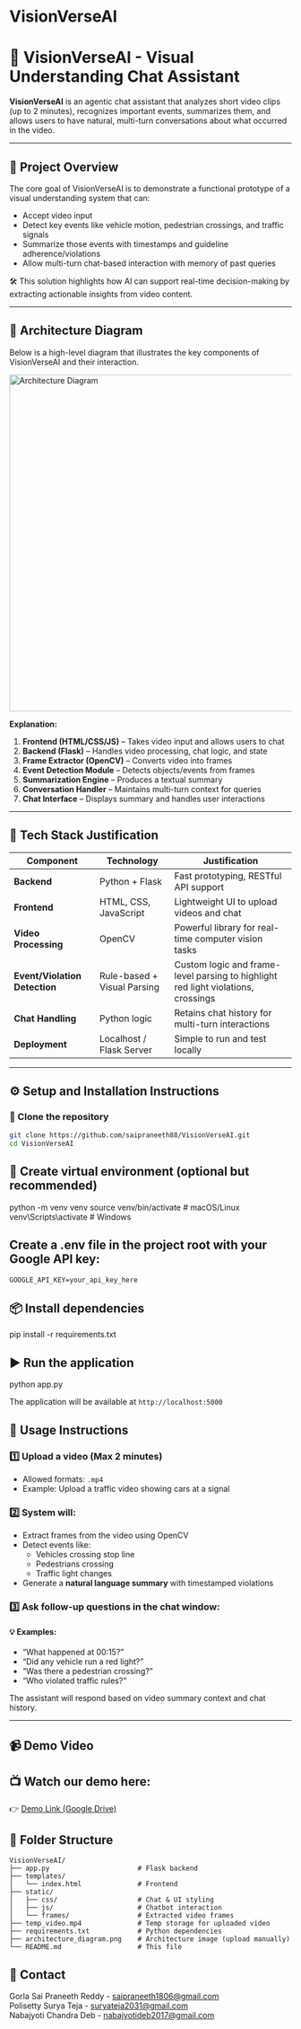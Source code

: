 # VisionVerseAI

# 🚦 VisionVerseAI - Visual Understanding Chat Assistant

**VisionVerseAI** is an agentic chat assistant that analyzes short video clips (up to 2 minutes), recognizes important events, summarizes them, and allows users to have natural, multi-turn conversations about what occurred in the video.

---

## 📌 Project Overview

The core goal of VisionVerseAI is to demonstrate a functional prototype of a visual understanding system that can:

- Accept video input
- Detect key events like vehicle motion, pedestrian crossings, and traffic signals
- Summarize those events with timestamps and guideline adherence/violations
- Allow multi-turn chat-based interaction with memory of past queries

🛠️ This solution highlights how AI can support real-time decision-making by extracting actionable insights from video content.

---

## 🧱 Architecture Diagram

Below is a high-level diagram that illustrates the key components of VisionVerseAI and their interaction.

<img src="https://github.com/user-attachments/assets/398fd3aa-86a6-4d82-9eaf-027367fbd3ea" alt="Architecture Diagram" width="600"/>

**Explanation:**

1. **Frontend (HTML/CSS/JS)** – Takes video input and allows users to chat  
2. **Backend (Flask)** – Handles video processing, chat logic, and state  
3. **Frame Extractor (OpenCV)** – Converts video into frames  
4. **Event Detection Module** – Detects objects/events from frames  
5. **Summarization Engine** – Produces a textual summary  
6. **Conversation Handler** – Maintains multi-turn context for queries  
7. **Chat Interface** – Displays summary and handles user interactions

---

## 🧠 Tech Stack Justification

| Component         | Technology             | Justification |
|------------------|-------------------------|----------------|
| **Backend**       | Python + Flask          | Fast prototyping, RESTful API support |
| **Frontend**      | HTML, CSS, JavaScript   | Lightweight UI to upload videos and chat |
| **Video Processing** | OpenCV              | Powerful library for real-time computer vision tasks |
| **Event/Violation Detection** | Rule-based + Visual Parsing | Custom logic and frame-level parsing to highlight red light violations, crossings |
| **Chat Handling** | Python logic            | Retains chat history for multi-turn interactions |
| **Deployment**    | Localhost / Flask Server| Simple to run and test locally |

---

## ⚙️ Setup and Installation Instructions

### 🔧 Clone the repository
```bash
git clone https://github.com/saipraneeth88/VisionVerseAI.git
cd VisionVerseAI
```

## 🐍 Create virtual environment (optional but recommended)
python -m venv venv
source venv/bin/activate     # macOS/Linux
venv\Scripts\activate        # Windows

## Create a .env file in the project root with your Google API key:
```
GOOGLE_API_KEY=your_api_key_here
```

## 📦 Install dependencies
pip install -r requirements.txt

## ▶️ Run the application
python app.py

The application will be available at `http://localhost:5000`

## 💬 Usage Instructions

### 1️⃣ Upload a video (Max 2 minutes)

- Allowed formats: `.mp4`
- Example: Upload a traffic video showing cars at a signal

### 2️⃣ System will:

- Extract frames from the video using OpenCV
- Detect events like:
  - Vehicles crossing stop line
  - Pedestrians crossing
  - Traffic light changes
- Generate a **natural language summary** with timestamped violations

### 3️⃣ Ask follow-up questions in the chat window:

#### 💡 Examples:

- “What happened at 00:15?”
- “Did any vehicle run a red light?”
- “Was there a pedestrian crossing?”
- “Who violated traffic rules?”

The assistant will respond based on video summary context and chat history.

---

## 📹 Demo Video

## 📺 Watch our demo here:  
👉 [Demo Link (Google Drive)](https://drive.google.com/file/d/1namVG2kEP4Fy2VfdSG4Rz15GIuaSdHN1/view?usp=sharing&t=2)

## 📁 Folder Structure

```
VisionVerseAI/
├── app.py                      # Flask backend
├── templates/
│   └── index.html              # Frontend
├── static/
│   ├── css/                    # Chat & UI styling
│   ├── js/                     # Chatbot interaction
│   └── frames/                 # Extracted video frames
├── temp_video.mp4              # Temp storage for uploaded video
├── requirements.txt            # Python dependencies
├── architecture_diagram.png    # Architecture image (upload manually)
└── README.md                   # This file
```


## 🙋 Contact
Gorla Sai Praneeth Reddy - saipraneeth1806@gmail.com  
Polisetty Surya Teja - suryateja2031@gmail.com  
Nabajyoti Chandra Deb - nabajyotideb2017@gmail.com
